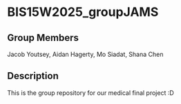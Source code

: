 # BIS15W2025_groupJAMS

Group Members
--
Jacob Youtsey, Aidan Hagerty, Mo Siadat, Shana Chen

Description
--
This is the group repository for our medical final project :D